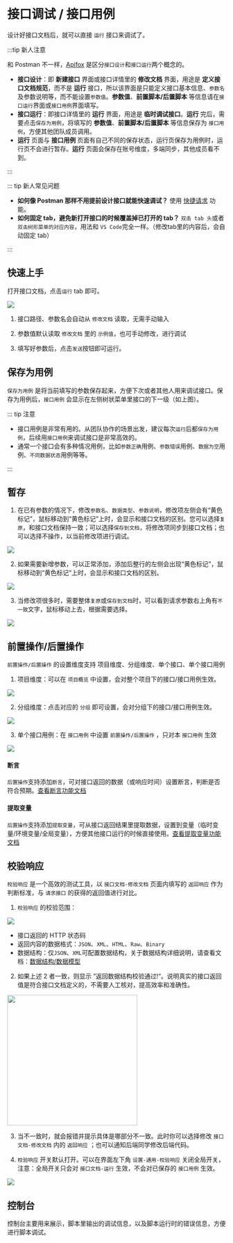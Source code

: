 # 接口调试 / 接口用例

设计好接口文档后，就可以直接 `运行` 接口来调试了。

:::tip 新人注意

和 Postman 不一样，[Apifox](https://www.apifox.cn/) 是区分`接口设计`和`接口运行`两个概念的。

- **接口设计**：即 **新建接口** 界面或接口详情里的 **修改文档** 界面，用途是 **定义接口文档规范**，而不是 **运行** 接口，所以该界面是只能定义接口基本信息、`参数名`及参数说明等，而不能设置`参数值`。**参数值**、**前置脚本/后置脚本** 等信息请在`接口运行`界面或`接口用例`界面填写。
- **接口运行**：即接口详情里的 **运行** 界面，用途是 **临时调试接口**。**运行** 完后，需要点击`保存为用例`，将填写的 **参数值**、**前置脚本/后置脚本** 等信息保存为 `接口用例`，方便其他团队成员调用。
- **运行** 页面与 **接口用例** 页面有自己不同的保存状态，运行页保存为用例时，运行页不会进行暂存。**运行** 页面会保存在账号维度，多端同步，其他成员看不到。

:::

::: tip 新人常见问题

- **如何像 Postman 那样不用提前设计接口就能快速调试？** 使用 [快捷请求](../quick-debug/) 功能。
- **如何固定 tab，避免新打开接口的时候覆盖掉已打开的 tab？** `双击 tab 头`或者`双击树形菜单的对应内容`，用法和 `VS Code`完全一样。（修改tab里的内容后，会自动固定 tab）

:::

## 快速上手

打开接口文档，点击`运行` tab 即可。

<img src="../../../assets/img/api-manage/api-detail-3.png" />

 1. 接口路径、参数名会自动从 `修改文档` 读取，无需手动输入

 2. 参数值默认读取 `修改文档` 里的 `示例值`，也可手动修改，进行调试

 3. 填写好参数后，点击`发送`按钮即可运行。

## 保存为用例

`保存为用例` 是将当前填写的参数保存起来，方便下次或者其他人用来调试接口。保存为用例后，`接口用例` 会显示在左侧树状菜单里接口的下一级（如上图）。

::: tip 注意

- 接口用例是非常有用的。从团队协作的场景出发，建议每次`运行`后都`保存为用例`，后续用`接口用例`来调试接口是非常高效的。
- 通常一个接口会有多种情况用例，比如`参数正确`用例、`参数错误`用例、`数据为空`用例、`不同数据状态`用例等等。

:::

## 暂存
1. 在已有参数的情况下，修改`参数名`、`数据类型`、`参数说明`，修改项左侧会有“黄色标记”，鼠标移动到“黄色标记”上时，会显示和接口文档的区别。您可以选择`复原`，和接口文档保持一致；可以选择`保存到文档`，将修改项同步到接口文档；也可以选择不操作，以当前修改项进行调试。

<img src="../../../assets/img/api-manage/stash-1.png" />

2. 如果需要新增参数，可以正常添加，添加后整行的左侧会出现“黄色标记”，鼠标移动到“黄色标记”上时，会显示和接口文档的区别。

<img src="../../../assets/img/api-manage/stash-2.png" />

3. 当修改项很多时，需要整体`复原`或`保存到文档`时，可以看到请求参数右上角有`不一致`文字，鼠标移动上去，根据需要选择。

<img src="../../../assets/img/api-manage/stash-3.png" />

## 前置操作/后置操作

`前置操作/后置操作` 的设置维度支持 项目维度、分组维度、单个接口、单个接口用例

1. 项目维度：可以在 `项目概览` 中设置，会对整个项目下的接口/接口用例生效。

<img src="../../../assets/img/api-manage/pre-processors-1.png" />

2. 分组维度：点击对应的 `分组` 即可设置，会对分组下的接口/接口用例生效。

<img src="../../../assets/img/api-manage/pre-processors-2.png" />

3. 单个接口用例：在 `接口用例` 中设置 `前置操作/后置操作` ，只对本 `接口用例` 生效

<img src="../../../assets/img/api-manage/pre-processors-4.png" />

#### 断言

`后置操作`支持添加`断言`，可对接口返回的数据（或响应时间）设置断言，判断是否符合预期。[查看断言功能文档](../../processor/assertion/)

#### 提取变量

`后置操作`支持添加`提取变量`，可从接口返回结果里提取数据，设置到变量（临时变量/环境变量/全局变量），方便其他接口运行的时候直接使用。[查看提取变量功能文档](../../processor/extractor/)


## 校验响应

`校验响应` 是一个高效的测试工具，以 `接口文档-修改文档` 页面内填写的 `返回响应` 作为判断标准，与 `请求接口` 的获得的返回值进行对比。

1. `校验响应` 的校验范围：

<img src="../../../assets/img/api-manage/api-detail-response-1.png" />

- 接口返回的 HTTP 状态码
- 返回内容的数据格式：`JSON`、`XML`、`HTML`、`Raw`、`Binary`
- 数据结构：仅`JSON`、`XML`可配置数据结构，关于数据结构详细说明，请查看文档：[数据结构/数据模型](../api-schema/)

2. 如果上述 2 者一致，则显示 ”返回数据结构校验通过!“。说明真实的接口返回值是符合接口文档定义的，不需要人工核对，提高效率和准确性。

<img src="../../../assets/img/api-manage/api-detail-response-3.png" width="300px"/>

3. 当不一致时，就会报错并提示具体是哪部分不一致。此时你可以选择修改 `接口文档-修改文档` 内的 `返回响应` ；也可以通知后端同学修改后端代码。

4. `校验响应` 开关默认打开。可以在界面左下角 `设置-通用-校验响应` 关闭全局开关，注意：全局开关只会对 `接口文档-运行` 生效，不会对已保存的 `接口用例` 生效。

<img src="../../../assets/img/api-manage/api-detail-response-4.png" />


## 控制台

控制台主要用来展示，脚本里输出的调试信息，以及脚本运行时的错误信息，方便进行脚本调试。